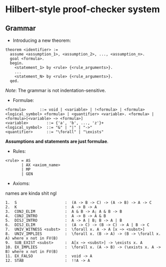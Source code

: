# Hilbert-style proof-checker system

## Grammar

- Introducing a new theorem:

```
theorem <identifier> :=
  assume <assumption_1>, <assumption_2>, ..., <assumption_n>.
  goal <formula>.
  begin.
    <statement_1> by <rule> {<rule_arguments>}.
    ...
    <statement_N> by <rule> {<rule_arguments>}.
  qed.
```

*Note*: The grammar is not indentation-sensitive.

- Formulae:

```
<formula>      ::= void | <variable> | !<formula> | <formula> <logical_symbol> <formula> | <quantifier> <variable>. <formula> | <formula>[<variable> ~> <formula>]
<variable>        ::= {'a', 'b', ..., 'z'}+
<logical_symbol>  ::= "&" | "|" | "->"
<quantifier>      ::= "\forall" | "\exists"
```

**Assumptions and statements are just formulae**.

- Rules:

```
<rule> = AS
       | AX <axiom_name>
       | MP
       | GEN 
```

- Axioms:

names are kinda shit ngl

```
1.  S                     :  (A -> B -> C) -> (A -> B) -> A -> C
2.  K                     :  A -> B -> A
3.  CONJ_ELIM             :  A & B -> A; A & B -> B
4.  CONJ_INTRO            :  A -> B -> A & B
5.  DISJ_INTRO            :  A -> A | B; B -> A | B
6.  DISJ_ELIM             :  (A -> C) -> (B -> C) -> A | B -> C
7.  UNIV_WITNESS <subst>  :  \forall x. A -> A [x ~> <subst>]
8.  UNIV_IMPLIES          :  \forall x. (B -> A) -> (B -> \forall x. A) where x not in FV(B)
9.  SUB_EXIST <subst>     :  A[x ~> <subst>] -> \exists x. A
10. EX_IMPLIES            :  \forall x. (A -> B) -> (\exists x. A -> B) where x not in FV(B)
11. EX_FALSO              :  void -> A
12. STAB                  :  !!A -> A
```
